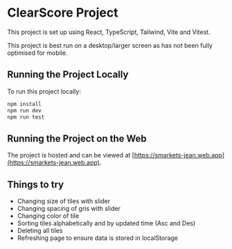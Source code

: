# ClearScore Project

This project is set up using React, TypeScript, Tailwind, Vite and Vitest.

This project is best run on a desktop/larger screen as has not been fully optimised for mobile.

## Running the Project Locally

To run this project locally:

```bash
npm install
npm run dev
npm run test
```

## Running the Project on the Web

The project is hosted and can be viewed at [https://smarkets-jean.web.app](https://smarkets-jean.web.app).

## Things to try

- Changing size of tiles with slider
- Changing spacing of gris with slider
- Changing color of tile
- Sorting tiles alphabetically and by updated time (Asc and Des)
- Deleting all tiles
- Refreshing page to ensure data is stored in localStorage
